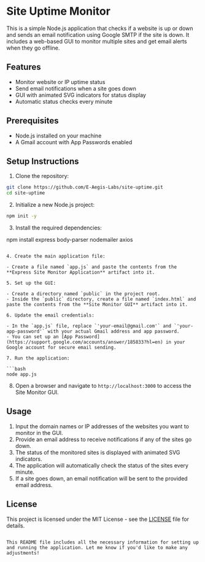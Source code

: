 # Site Uptime Monitor

This is a simple Node.js application that checks if a website is up or down and sends an email notification using Google SMTP if the site is down. It includes a web-based GUI to monitor multiple sites and get email alerts when they go offline.

## Features
- Monitor website or IP uptime status
- Send email notifications when a site goes down
- GUI with animated SVG indicators for status display
- Automatic status checks every minute

## Prerequisites
- Node.js installed on your machine
- A Gmail account with App Passwords enabled

## Setup Instructions

1. Clone the repository:

```bash
git clone https://github.com/E-Aegis-Labs/site-uptime.git
cd site-uptime
```

2. Initialize a new Node.js project:

```bash
npm init -y
```

3. Install the required dependencies:


npm install express body-parser nodemailer axios
```

4. Create the main application file:

- Create a file named `app.js` and paste the contents from the **Express Site Monitor Application** artifact into it.

5. Set up the GUI:

- Create a directory named `public` in the project root.
- Inside the `public` directory, create a file named `index.html` and paste the contents from the **Site Monitor GUI** artifact into it.

6. Update the email credentials:

- In the `app.js` file, replace `'your-email@gmail.com'` and `'your-app-password'` with your actual Gmail address and app password.
- You can set up an [App Password](https://support.google.com/accounts/answer/185833?hl=en) in your Google account for secure email sending.

7. Run the application:

```bash
node app.js
```

8. Open a browser and navigate to `http://localhost:3000` to access the Site Monitor GUI.

## Usage

1. Input the domain names or IP addresses of the websites you want to monitor in the GUI.
2. Provide an email address to receive notifications if any of the sites go down.
3. The status of the monitored sites is displayed with animated SVG indicators.
4. The application will automatically check the status of the sites every minute.
5. If a site goes down, an email notification will be sent to the provided email address.

## License
This project is licensed under the MIT License - see the [LICENSE](LICENSE) file for details.
```

This README file includes all the necessary information for setting up and running the application. Let me know if you'd like to make any adjustments!
